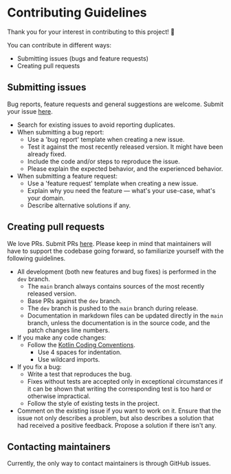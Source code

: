 # Contributing Guidelines

Thank you for your interest in contributing to this project! :tada:

You can contribute in different ways:
- Submitting issues (bugs and feature requests)
- Creating pull requests

## Submitting issues

Bug reports, feature requests and general suggestions are welcome.
Submit your issue [here](https://github.com/imotions/bson4k/issues).

* Search for existing issues to avoid reporting duplicates.
* When submitting a bug report:
    * Use a 'bug report' template when creating a new issue.
    * Test it against the most recently released version. It might have been already fixed.
    * Include the code and/or steps to reproduce the issue. 
    * Please explain the expected behavior, and the experienced behavior.
* When submitting a feature request:
    * Use a 'feature request' template when creating a new issue.
    * Explain why you need the feature &mdash; what's your use-case, what's your domain.
    * Describe alternative solutions if any.

## Creating pull requests

We love PRs. Submit PRs [here](https://github.com/imotions/bson4k/pulls).
Please keep in mind that maintainers will have to support the codebase going forward,
so familiarize yourself with the following guidelines.

* All development (both new features and bug fixes) is performed in the `dev` branch.
    * The `main` branch always contains sources of the most recently released version.
    * Base PRs against the `dev` branch.
    * The `dev` branch is pushed to the `main` branch during release.
    * Documentation in markdown files can be updated directly in the `main` branch,
      unless the documentation is in the source code, and the patch changes line numbers.
* If you make any code changes:
    * Follow the [Kotlin Coding Conventions](https://kotlinlang.org/docs/reference/coding-conventions.html).
        * Use 4 spaces for indentation.
        * Use wildcard imports.
* If you fix a bug:
    * Write a test that reproduces the bug.
    * Fixes without tests are accepted only in exceptional circumstances if it can be shown that writing the
      corresponding test is too hard or otherwise impractical.
    * Follow the style of existing tests in the project.
* Comment on the existing issue if you want to work on it. Ensure that the issue not only describes a problem,
  but also describes a solution that had received a positive feedback. Propose a solution if there isn't any.

## Contacting maintainers

Currently, the only way to contact maintainers is through GitHub issues.

